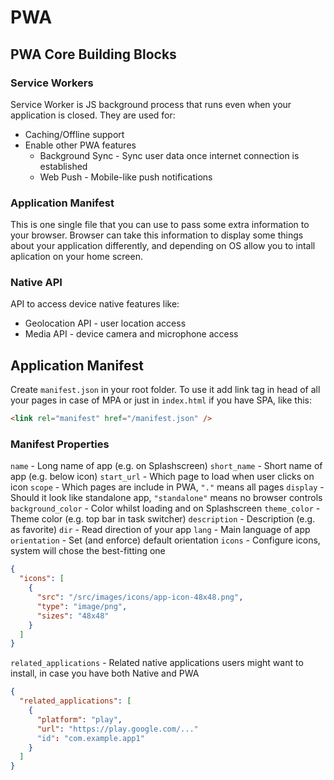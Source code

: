 # PWA

## PWA Core Building Blocks

### Service Workers

Service Worker is JS background process that runs even when your application is closed.
They are used for:

- Caching/Offline support
- Enable other PWA features
  - Background Sync - Sync user data once internet connection is established
  - Web Push - Mobile-like push notifications

### Application Manifest

This is one single file that you can use to pass some extra information to your browser. Browser can take this information to display some things about your application differently, and depending on OS allow you to intall aplication on your home screen.

### Native API

API to access device native features like:

- Geolocation API - user location access
- Media API - device camera and microphone access

## Application Manifest

Create `manifest.json` in your root folder.
To use it add link tag in head of all your pages in case of MPA or just in `index.html` if you have SPA, like this:

```html
<link rel="manifest" href="/manifest.json" />
```

### Manifest Properties

`name` - Long name of app (e.g. on Splashscreen)
`short_name` - Short name of app (e.g. below icon)
`start_url` - Which page to load when user clicks on icon
`scope` - Which pages are include in PWA, `"."` means all pages
`display` - Should it look like standalone app, `"standalone"` means no browser controls
`background_color` - Color whilst loading and on Splashscreen
`theme_color` - Theme color (e.g. top bar in task switcher)
`description` - Description (e.g. as favorite)
`dir` - Read direction of your app
`lang` - Main language of app
`orientation` - Set (and enforce) default orientation
`icons` - Configure icons, system will chose the best-fitting one

```json
{
  "icons": [
    {
      "src": "/src/images/icons/app-icon-48x48.png",
      "type": "image/png",
      "sizes": "48x48"
    }
  ]
}
```

`related_applications` - Related native applications users might want to install, in case you have both Native and PWA

```json
{
  "related_applications": [
    {
      "platform": "play",
      "url": "https://play.google.com/..."
      "id": "com.example.app1"
    }
  ]
}
```
